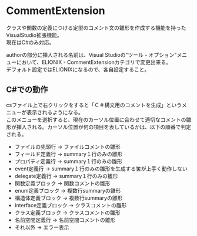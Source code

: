 # CommentExtension

クラスや関数の定義につける定型のコメント文の雛形を作成する機能を持ったVisualStudio拡張機能。  
現在はC#のみ対応。

authorの部分に挿入される名前は、Visual Studioの"ツール - オプション"メニューにおいて、ELIONIX - CommentExtensionカテゴリで変更出来る。  
デフォルト設定ではELIONIXになるので、各自設定すること。

## C#での動作

csファイル上で右クリックをすると「Ｃ＃構文用のコメントを生成」というメニューが表示されるようになる。  
このメニューを選択すると、現在のカーソル位置に合わせて適切なコメントの雛形が挿入される。カーソル位置が何の項目を表しているかは、以下の順番で判定される。

- ファイルの先頭行 -> ファイルコメントの雛形
- フィールド定義行 -> summary１行のみの雛形
- プロパティ定義行 -> summary１行のみの雛形
- event定義行 -> summary１行のみの雛形を生成する筈が上手く動作しない
- delegate定義行 -> summary１行のみの雛形
- 関数定義ブロック -> 関数コメントの雛形
- enum定義ブロック -> 複数行summaryの雛形
- 構造体定義ブロック -> 複数行summaryの雛形
- interface定義ブロック -> クラスコメントの雛形
- クラス定義ブロック -> クラスコメントの雛形
- 名前空間定義行 -> 名前空間コメントの雛形
- それ以外 -> エラー表示
